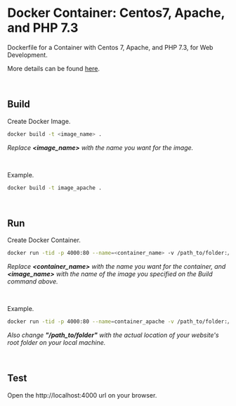 # Docker Container: Centos7, Apache, and PHP 7.3

Dockerfile for a Container with Centos 7, Apache, and PHP 7.3, for Web Development.

More details can be found [here](https://davescripts.com/docker-container-with-centos-7-apache-php-73).

<br>

## Build

Create Docker Image.

```sh
docker build -t <image_name> .
```

_Replace **&lt;image_name&gt;** with the name you want for the image._

<br>

Example.

```sh
docker build -t image_apache .
```

<br>

## Run

Create Docker Container.

```sh
docker run -tid -p 4000:80 --name=<container_name> -v /path_to/folder:/var/www/html <image_name>
```

_Replace **&lt;container_name&gt;** with the name you want for the container, and **&lt;image_name&gt;** with the name of the image you specified on the Build command above._

<br>

Example.

```sh
docker run -tid -p 4000:80 --name=container_apache -v /path_to/folder:/var/www/html image_apache
```

_Also change **"/path_to/folder"** with the actual location of your website's root folder on your local machine._

<br>

## Test

Open the http://localhost:4000 url on your browser.
